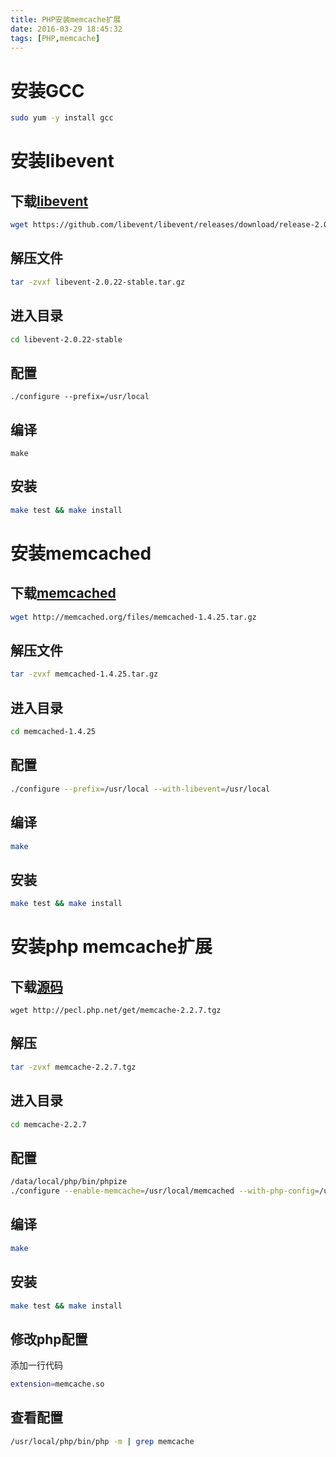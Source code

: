 ```yaml
---
title: PHP安装memcache扩展
date: 2016-03-29 18:45:32
tags: [PHP,memcache]
---
```


# 安装GCC

```bash
sudo yum -y install gcc
```

# 安装libevent
## 下载[libevent](http://libevent.org/)
```bash
wget https://github.com/libevent/libevent/releases/download/release-2.0.22-stable/libevent-2.0.22-stable.tar.gz
```
## 解压文件
```bash
tar -zvxf libevent-2.0.22-stable.tar.gz
```
## 进入目录
```bash
cd libevent-2.0.22-stable
```
## 配置
```base
./configure --prefix=/usr/local
```
## 编译
```baseh
make
```
## 安装
```bash
make test && make install
```
<!-- more -->

# 安装memcached
## 下载[memcached](http://memcached.org/downloads)
```bash
wget http://memcached.org/files/memcached-1.4.25.tar.gz
```
## 解压文件
```bash
tar -zvxf memcached-1.4.25.tar.gz
```
## 进入目录
```bash
cd memcached-1.4.25
```
## 配置
```bash
./configure --prefix=/usr/local --with-libevent=/usr/local
```
## 编译
```bash
make
```
## 安装
```bash
make test && make install
```
# 安装php memcache扩展
## 下载[源码](http://pecl.php.net/package/memcache)
```
wget http://pecl.php.net/get/memcache-2.2.7.tgz
```
## 解压
```bash
tar -zvxf memcache-2.2.7.tgz
```
## 进入目录
```bash
cd memcache-2.2.7
```
## 配置
```bash
/data/local/php/bin/phpize
./configure --enable-memcache=/usr/local/memcached --with-php-config=/usr/local/php/bin/php-config
```
## 编译
```bash
make
```
## 安装
```bash
make test && make install
```
## 修改php配置
添加一行代码
```bash
extension=memcache.so
```
## 查看配置
```bash
/usr/local/php/bin/php -m | grep memcache
```
